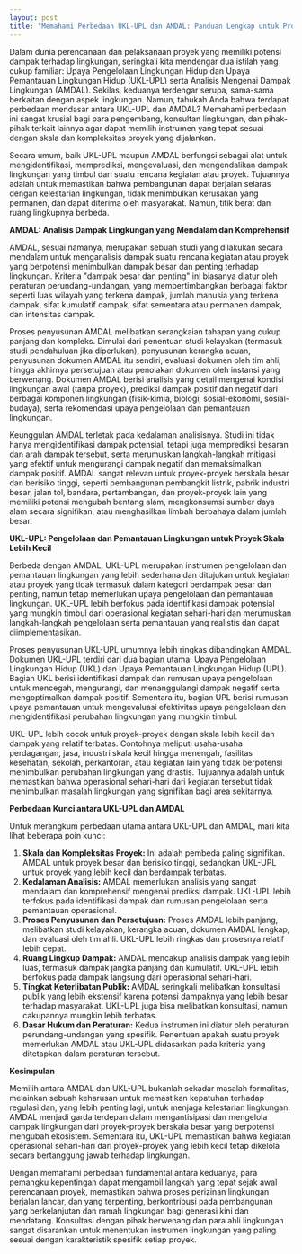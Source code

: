 ```yaml
---
layout: post
title: "Memahami Perbedaan UKL-UPL dan AMDAL: Panduan Lengkap untuk Proyek Lingkungan"
---
```


Dalam dunia perencanaan dan pelaksanaan proyek yang memiliki potensi dampak terhadap lingkungan, seringkali kita mendengar dua istilah yang cukup familiar: Upaya Pengelolaan Lingkungan Hidup dan Upaya Pemantauan Lingkungan Hidup (UKL-UPL) serta Analisis Mengenai Dampak Lingkungan (AMDAL). Sekilas, keduanya terdengar serupa, sama-sama berkaitan dengan aspek lingkungan. Namun, tahukah Anda bahwa terdapat perbedaan mendasar antara UKL-UPL dan AMDAL? Memahami perbedaan ini sangat krusial bagi para pengembang, konsultan lingkungan, dan pihak-pihak terkait lainnya agar dapat memilih instrumen yang tepat sesuai dengan skala dan kompleksitas proyek yang dijalankan.

Secara umum, baik UKL-UPL maupun AMDAL berfungsi sebagai alat untuk mengidentifikasi, memprediksi, mengevaluasi, dan mengendalikan dampak lingkungan yang timbul dari suatu rencana kegiatan atau proyek. Tujuannya adalah untuk memastikan bahwa pembangunan dapat berjalan selaras dengan kelestarian lingkungan, tidak menimbulkan kerusakan yang permanen, dan dapat diterima oleh masyarakat. Namun, titik berat dan ruang lingkupnya berbeda.

**AMDAL: Analisis Dampak Lingkungan yang Mendalam dan Komprehensif**

AMDAL, sesuai namanya, merupakan sebuah studi yang dilakukan secara mendalam untuk menganalisis dampak suatu rencana kegiatan atau proyek yang berpotensi menimbulkan dampak besar dan penting terhadap lingkungan. Kriteria "dampak besar dan penting" ini biasanya diatur oleh peraturan perundang-undangan, yang mempertimbangkan berbagai faktor seperti luas wilayah yang terkena dampak, jumlah manusia yang terkena dampak, sifat kumulatif dampak, sifat sementara atau permanen dampak, dan intensitas dampak.

Proses penyusunan AMDAL melibatkan serangkaian tahapan yang cukup panjang dan kompleks. Dimulai dari penentuan studi kelayakan (termasuk studi pendahuluan jika diperlukan), penyusunan kerangka acuan, penyusunan dokumen AMDAL itu sendiri, evaluasi dokumen oleh tim ahli, hingga akhirnya persetujuan atau penolakan dokumen oleh instansi yang berwenang. Dokumen AMDAL berisi analisis yang detail mengenai kondisi lingkungan awal (tanpa proyek), prediksi dampak positif dan negatif dari berbagai komponen lingkungan (fisik-kimia, biologi, sosial-ekonomi, sosial-budaya), serta rekomendasi upaya pengelolaan dan pemantauan lingkungan.

Keunggulan AMDAL terletak pada kedalaman analisisnya. Studi ini tidak hanya mengidentifikasi dampak potensial, tetapi juga memprediksi besaran dan arah dampak tersebut, serta merumuskan langkah-langkah mitigasi yang efektif untuk mengurangi dampak negatif dan memaksimalkan dampak positif. AMDAL sangat relevan untuk proyek-proyek berskala besar dan berisiko tinggi, seperti pembangunan pembangkit listrik, pabrik industri besar, jalan tol, bandara, pertambangan, dan proyek-proyek lain yang memiliki potensi mengubah bentang alam, mengkonsumsi sumber daya alam secara signifikan, atau menghasilkan limbah berbahaya dalam jumlah besar.

**UKL-UPL: Pengelolaan dan Pemantauan Lingkungan untuk Proyek Skala Lebih Kecil**

Berbeda dengan AMDAL, UKL-UPL merupakan instrumen pengelolaan dan pemantauan lingkungan yang lebih sederhana dan ditujukan untuk kegiatan atau proyek yang tidak termasuk dalam kategori berdampak besar dan penting, namun tetap memerlukan upaya pengelolaan dan pemantauan lingkungan. UKL-UPL lebih berfokus pada identifikasi dampak potensial yang mungkin timbul dari operasional kegiatan sehari-hari dan merumuskan langkah-langkah pengelolaan serta pemantauan yang realistis dan dapat diimplementasikan.

Proses penyusunan UKL-UPL umumnya lebih ringkas dibandingkan AMDAL. Dokumen UKL-UPL terdiri dari dua bagian utama: Upaya Pengelolaan Lingkungan Hidup (UKL) dan Upaya Pemantauan Lingkungan Hidup (UPL). Bagian UKL berisi identifikasi dampak dan rumusan upaya pengelolaan untuk mencegah, mengurangi, dan menanggulangi dampak negatif serta mengoptimalkan dampak positif. Sementara itu, bagian UPL berisi rumusan upaya pemantauan untuk mengevaluasi efektivitas upaya pengelolaan dan mengidentifikasi perubahan lingkungan yang mungkin timbul.

UKL-UPL lebih cocok untuk proyek-proyek dengan skala lebih kecil dan dampak yang relatif terbatas. Contohnya meliputi usaha-usaha perdagangan, jasa, industri skala kecil hingga menengah, fasilitas kesehatan, sekolah, perkantoran, atau kegiatan lain yang tidak berpotensi menimbulkan perubahan lingkungan yang drastis. Tujuannya adalah untuk memastikan bahwa operasional sehari-hari dari kegiatan tersebut tidak menimbulkan masalah lingkungan yang signifikan bagi area sekitarnya.

**Perbedaan Kunci antara UKL-UPL dan AMDAL**

Untuk merangkum perbedaan utama antara UKL-UPL dan AMDAL, mari kita lihat beberapa poin kunci:

1.  **Skala dan Kompleksitas Proyek:** Ini adalah pembeda paling signifikan. AMDAL untuk proyek besar dan berisiko tinggi, sedangkan UKL-UPL untuk proyek yang lebih kecil dan berdampak terbatas.
2.  **Kedalaman Analisis:** AMDAL memerlukan analisis yang sangat mendalam dan komprehensif mengenai prediksi dampak. UKL-UPL lebih terfokus pada identifikasi dampak dan rumusan pengelolaan serta pemantauan operasional.
3.  **Proses Penyusunan dan Persetujuan:** Proses AMDAL lebih panjang, melibatkan studi kelayakan, kerangka acuan, dokumen AMDAL lengkap, dan evaluasi oleh tim ahli. UKL-UPL lebih ringkas dan prosesnya relatif lebih cepat.
4.  **Ruang Lingkup Dampak:** AMDAL mencakup analisis dampak yang lebih luas, termasuk dampak jangka panjang dan kumulatif. UKL-UPL lebih berfokus pada dampak langsung dari operasional sehari-hari.
5.  **Tingkat Keterlibatan Publik:** AMDAL seringkali melibatkan konsultasi publik yang lebih ekstensif karena potensi dampaknya yang lebih besar terhadap masyarakat. UKL-UPL juga bisa melibatkan konsultasi, namun cakupannya mungkin lebih terbatas.
6.  **Dasar Hukum dan Peraturan:** Kedua instrumen ini diatur oleh peraturan perundang-undangan yang spesifik. Penentuan apakah suatu proyek memerlukan AMDAL atau UKL-UPL didasarkan pada kriteria yang ditetapkan dalam peraturan tersebut.

**Kesimpulan**

Memilih antara AMDAL dan UKL-UPL bukanlah sekadar masalah formalitas, melainkan sebuah keharusan untuk memastikan kepatuhan terhadap regulasi dan, yang lebih penting lagi, untuk menjaga kelestarian lingkungan. AMDAL menjadi garda terdepan dalam mengantisipasi dan mengelola dampak lingkungan dari proyek-proyek berskala besar yang berpotensi mengubah ekosistem. Sementara itu, UKL-UPL memastikan bahwa kegiatan operasional sehari-hari dari proyek-proyek yang lebih kecil tetap dikelola secara bertanggung jawab terhadap lingkungan.

Dengan memahami perbedaan fundamental antara keduanya, para pemangku kepentingan dapat mengambil langkah yang tepat sejak awal perencanaan proyek, memastikan bahwa proses perizinan lingkungan berjalan lancar, dan yang terpenting, berkontribusi pada pembangunan yang berkelanjutan dan ramah lingkungan bagi generasi kini dan mendatang. Konsultasi dengan pihak berwenang dan para ahli lingkungan sangat disarankan untuk menentukan instrumen lingkungan yang paling sesuai dengan karakteristik spesifik setiap proyek.
